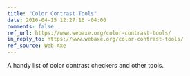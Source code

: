 ```yaml
---
title: "Color Contrast Tools"
date: 2016-04-15 12:27:16 -04:00
comments: false
ref_url: https://www.webaxe.org/color-contrast-tools/
in_reply_to: https://www.webaxe.org/color-contrast-tools/
ref_source: Web Axe
---
```


A handy list of color contrast checkers and other tools.